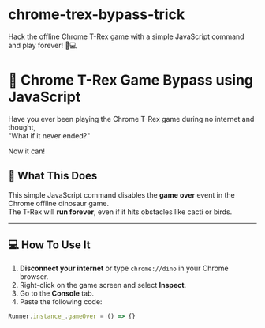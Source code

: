 # chrome-trex-bypass-trick
Hack the offline Chrome T-Rex game with a simple JavaScript command and play forever! 🦖💻

# 🦖 Chrome T-Rex Game Bypass using JavaScript

Have you ever been playing the Chrome T-Rex game during no internet and thought,  
"What if it never ended?"

Now it can!

## 🚀 What This Does

This simple JavaScript command disables the **game over** event in the Chrome offline dinosaur game.  
The T-Rex will **run forever**, even if it hits obstacles like cacti or birds.

---

## 💻 How To Use It

1. **Disconnect your internet** or type `chrome://dino` in your Chrome browser.
2. Right-click on the game screen and select **Inspect**.
3. Go to the **Console** tab.
4. Paste the following code:

```js
Runner.instance_.gameOver = () => {}

